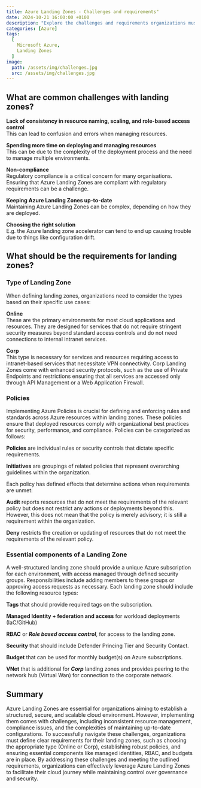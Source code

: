 ```yaml
---
title: Azure Landing Zones - Challenges and requirements"
date: 2024-10-21 16:00:00 +0100
description: "Explore the challenges and requirements organizations must consider when implementing Azure Landing Zones."
categories: [Azure]
tags:
  [
    Microsoft Azure,
    Landing Zones
  ]
image:
  path: /assets/img/challenges.jpg
  src: /assets/img/challenges.jpg
---
```


## What are common challenges with landing zones?

**Lack of consistency in resource naming, scaling, and role-based access control**  
This can lead to confusion and errors when managing resources.

**Spending more time on deploying and managing resources**  
This can be due to the complexity of the deployment process and the need to manage multiple environments.

**Non-compliance**  
Regulatory compliance is a critical concern for many organisations. Ensuring that Azure Landing Zones are compliant with regulatory requirements can be a challenge.

**Keeping Azure Landing Zones up-to-date**  
Maintaining Azure Landing Zones can be complex, depending on how they are deployed.

**Choosing the right solution**  
E.g. the Azure landing zone accelerator can tend to end up causing trouble due to things like configuration drift.

## What should be the requirements for landing zones?

### Type of Landing Zone
When defining landing zones, organizations need to consider the types based on their specific use cases:

**Online**  
These are the primary environments for most cloud applications and resources. They are designed for services that do not require stringent security measures beyond standard access controls and do not need connections to internal intranet services.

**Corp**  
This type is necessary for services and resources requiring access to intranet-based services that necessitate VPN connectivity. Corp Landing Zones come with enhanced security protocols, such as the use of Private Endpoints and restrictions ensuring that all services are accessed only through API Management or a Web Application Firewall.

### Policies
Implementing Azure Policies is crucial for defining and enforcing rules and standards across Azure resources within landing zones. These policies ensure that deployed resources comply with organizational best practices for security, performance, and compliance. Policies can be categorized as follows:

**Policies** are individual rules or security controls that dictate specific requirements.

**Initiatives** are groupings of related policies that represent overarching guidelines within the organization.

Each policy has defined effects that determine actions when requirements are unmet:  

**Audit** reports resources that do not meet the requirements of the relevant policy but does not restrict any actions or deployments beyond this. However, this does not mean that the policy is merely advisory; it is still a requirement within the organization.

**Deny** restricts the creation or updating of resources that do not meet the requirements of the relevant policy.

### Essential components of a Landing Zone
A well-structured landing zone should provide a unique Azure subscription for each environment, with access managed through defined security groups. Responsibilities include adding members to these groups or approving access requests as necessary. Each landing zone should include the following resource types:

**Tags** that should provide required tags on the subscription.

**Managed Identity + federation and access** for workload deployments (IaC/GitHub)

**RBAC** or ***Role based access control***, for access to the landing zone.

**Security** that should include Defender Princing Tier and Security Contact.

**Budget** that can be used for monthly budget(s) on Azure subscriptions.

**VNet** that is additional for ***Corp*** landing zones and provides peering to the network hub (Virtual Wan) for connection to the corporate network.

## Summary
Azure Landing Zones are essential for organizations aiming to establish a structured, secure, and scalable cloud environment. However, implementing them comes with challenges, including inconsistent resource management, compliance issues, and the complexities of maintaining up-to-date configurations. To successfully navigate these challenges, organizations must define clear requirements for their landing zones, such as choosing the appropriate type (Online or Corp), establishing robust policies, and ensuring essential components like managed identities, RBAC, and budgets are in place. By addressing these challenges and meeting the outlined requirements, organizations can effectively leverage Azure Landing Zones to facilitate their cloud journey while maintaining control over governance and security.